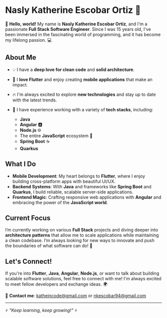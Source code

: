 # Nasly Katherine Escobar Ortiz 🚀

👋 **Hello, world!** My name is **Nasly Katherine Escobar Ortiz**, and I'm a passionate **Full Stack Software Engineer**. Since I was 15 years old, I've been immersed in the fascinating world of programming, and it has become my lifelong passion. 💻

## About Me

- 💡 I have a **deep love for clean code** and **solid architecture**.
- 💙 I **love Flutter** and enjoy creating **mobile applications** that make an impact.
- 🔥 I'm always excited to explore **new technologies** and stay up to date with the latest trends.
- 🚀 I have experience working with a variety of **tech stacks**, including:

  - **Java**
  - **Angular** 🅰️
  - **Node.js** 🌐
  - The entire **JavaScript** ecosystem 🚀
  - **Spring Boot** ☕
  - **Quarkus**
 
## What I Do

- **Mobile Development**: My heart belongs to **Flutter**, where I enjoy building cross-platform apps with beautiful UI/UX.
- **Backend Systems**: With **Java** and frameworks like **Spring Boot** and **Quarkus**, I build reliable, scalable server-side applications.
- **Frontend Magic**: Crafting responsive web applications with **Angular** and embracing the power of the **JavaScript world**.

## Current Focus

I’m currently working on various **Full Stack** projects and diving deeper into **architecture patterns** that allow me to scale applications while maintaining a clean codebase. I’m always looking for new ways to innovate and push the boundaries of what software can do! 🚀

## Let's Connect!

If you're into **Flutter**, **Java**, **Angular**, **Node.js**, or want to talk about building scalable software solutions, feel free to connect with me! I'm always excited to meet fellow developers and exchange ideas. 🌍

📧 **Contact me**: [katheincode@gmail.com](mailto:katheincode@gmail.com) or [nkescobar94@gmail.com](mailto:nkescobar94@gmail.com)

---
⚡️ *"Keep learning, keep growing!"* ⚡️
